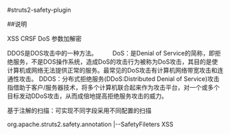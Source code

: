 #struts2-safety-plugin

##说明

XSS
CRSF
DoS
参数加解密

DDOS是DOS攻击中的一种方法。
　　
DoS：是Denial of Service的简称，即拒绝服务，不是DOS操作系统，造成DoS的攻击行为被称为DoS攻击，其目的是使计算机或网络无法提供正常的服务。最常见的DoS攻击有计算机网络带宽攻击和连通性攻击。
DDOS：分布式拒绝服务(DDoS:Distributed Denial of Service)攻击指借助于客户/服务器技术，将多个计算机联合起来作为攻击平台，对一个或多个目标发动DDoS攻击，从而成倍地提高拒绝服务攻击的威力。

基于注解的扫描：可实现不同字段采用不同配置的扫描

org.apache.struts2.safety.annotation
							|--SafetyFileters
							XSS